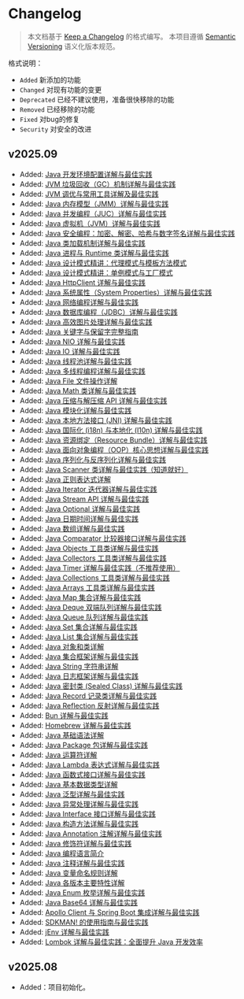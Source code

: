 # Changelog

> 本文档基于 [Keep a Changelog](https://keepachangelog.com/zh-CN/) 的格式编写。
> 本项目遵循 [Semantic Versioning](https://semver.org/lang/zh-CN/) 语义化版本规范。

格式说明：

- `Added` 新添加的功能
- `Changed` 对现有功能的变更
- `Deprecated` 已经不建议使用，准备很快移除的功能
- `Removed` 已经移除的功能
- `Fixed` 对bug的修复
- `Security` 对安全的改进

## v2025.09

- Added: [Java 开发环境配置详解与最佳实践](./docs/src/java/java-development-environment.md)
- Added: [JVM 垃圾回收（GC）机制详解与最佳实践](./docs/src/java/java-gc.md)
- Added: [JVM 调优与常用工具详解及最佳实践](./docs/src/java/java-jvm-tuning.md)
- Added: [Java 内存模型（JMM）详解与最佳实践](./docs/src/java/java-jmm.md)
- Added: [Java 并发编程（JUC）详解与最佳实践](./docs/src/java/java-juc.md)
- Added: [Java 虚拟机（JVM）详解与最佳实践](./docs/src/java/java-jvm.md)
- Added: [Java 安全编程：加密、解密、哈希与数字签名详解与最佳实践](./docs/src/java/java-encryption.md)
- Added: [Java 类加载机制详解与最佳实践](./docs/src/java/java-class-loading.md)
- Added: [Java 进程与 Runtime 类详解与最佳实践](./docs/src/java/java-process-runtime.md)
- Added: [Java 设计模式精讲：代理模式与模板方法模式](./docs/src/java/java-design-pattern-p2.md)
- Added: [Java 设计模式精讲：单例模式与工厂模式](./docs/src/java/java-design-pattern-p1.md)
- Added: [Java HttpClient 详解与最佳实践](./docs/src/java/java-httpclient.md)
- Added: [Java 系统属性（System Properties）详解与最佳实践](./docs/src/java/java-system-properties.md)
- Added: [Java 网络编程详解与最佳实践](./docs/src/java/java-network.md)
- Added: [Java 数据库编程（JDBC）详解与最佳实践](./docs/src/java/java-jdbc.md)
- Added: [Java 高效图片处理详解与最佳实践](./docs/src/java/java-imageio.md)
- Added: [Java 关键字与保留字完整指南](./docs/src/java/java-keywords.md)
- Added: [Java NIO 详解与最佳实践](./docs/src/java/java-nio.md)
- Added: [Java IO 详解与最佳实践](./docs/src/java/java-io.md)
- Added: [Java 线程池详解与最佳实践](./docs/src/java/java-thread-pool.md)
- Added: [Java 多线程编程详解与最佳实践](./docs/src/java/java-multi-threading.md)
- Added: [Java File 文件操作详解](./docs/src/java/java-file.md)
- Added: [Java Math 类详解与最佳实践](./docs/src/java/java-math.md)
- Added: [Java 压缩与解压缩 API 详解与最佳实践](./docs/src/java/java-compression.md)
- Added: [Java 模块化详解与最佳实践](./docs/src/java/java-modularity.md)
- Added: [Java 本地方法接口 (JNI) 详解与最佳实践](./docs/src/java/java-jni.md)
- Added: [Java 国际化 (i18n) 与本地化 (l10n) 详解与最佳实践](./docs/src/java/java-i18n.md)
- Added: [Java 资源绑定（Resource Bundle）详解与最佳实践](./docs/src/java/java-resource-bundle.md)
- Added: [Java 面向对象编程（OOP）核心思想详解与最佳实践](./docs/src/java/java-oop.md)
- Added: [Java 序列化与反序列化详解与最佳实践](./docs/src/java/java-serializable.md)
- Added: [Java Scanner 类详解与最佳实践（知道就好）](./docs/src/java/java-scanner.md)
- Added: [Java 正则表达式详解](./docs/src/java/java-regular-expression.md)
- Added: [Java Iterator 迭代器详解与最佳实践](./docs/src/java/java-iterator.md)
- Added: [Java Stream API 详解与最佳实践](./docs/src/java/java-stream.md)
- Added: [Java Optional 详解与最佳实践](./docs/src/java/java-optional.md)
- Added: [Java 日期时间详解与最佳实践](./docs/src/java/java-date-time.md)
- Added: [Java 数组详解与最佳实践](./docs/src/java/java-array.md)
- Added: [Java Comparator 比较器接口详解与最佳实践](./docs/src/java/java-comparator.md)
- Added: [Java Objects 工具类详解与最佳实践](./docs/src/java/java-objects.md)
- Added: [Java Collectors 工具类详解与最佳实践](./docs/src/java/java-collectors.md)
- Added: [Java Timer 详解与最佳实践（不推荐使用）](./docs/src/java/java-timer.md)
- Added: [Java Collections 工具类详解与最佳实践](./docs/src/java/java-collections.md)
- Added: [Java Arrays 工具类详解与最佳实践](./docs/src/java/java-arrays.md)
- Added: [Java Map 集合详解与最佳实践](./docs/src/java/java-map.md)
- Added: [Java Deque 双端队列详解与最佳实践](./docs/src/java/java-deque.md)
- Added: [Java Queue 队列详解与最佳实践](./docs/src/java/java-queue.md)
- Added: [Java Set 集合详解与最佳实践](./docs/src/java/java-set.md)
- Added: [Java List 集合详解与最佳实践](./docs/src/java/java-list.md)
- Added: [Java 对象和类详解](./docs/src/java/java-object-classes.md)
- Added: [Java 集合框架详解与最佳实践](./docs/src/java/java-collection-framework.md)
- Added: [Java String 字符串详解](./docs/src/java/java-string.md)
- Added: [Java 日志框架详解与最佳实践](./docs/src/java/java-logging.md)
- Added: [Java 密封类 (Sealed Class) 详解与最佳实践](./docs/src/java/java-sealed-class.md)
- Added: [Java Record 记录类详解与最佳实践](./docs/src/java/java-record.md)
- Added: [Java Reflection 反射详解与最佳实践](./docs/src/java/java-reflection.md)
- Added: [Bun 详解与最佳实践](./docs/src/frontend/guide-bun.md)
- Added: [Homebrew 详解与最佳实践](./docs/src/guides/guide-homebrew.md)
- Added: [Java 基础语法详解](./docs/src/java/java-basic-syntax.md)
- Added: [Java Package 包详解与最佳实践](./docs/src/java/java-package.md)
- Added: [Java 运算符详解](./docs/src/java/java-operators.md)
- Added: [Java Lambda 表达式详解与最佳实践](./docs/src/java/java-lambda.md)
- Added: [Java 函数式接口详解与最佳实践](./docs/src/java/java-functional-interface.md)
- Added: [Java 基本数据类型详解](./docs/src/java/java-datatypes.md)
- Added: [Java 泛型详解与最佳实践](./docs/src/java/java-generics.md)
- Added: [Java 异常处理详解与最佳实践](./docs/src/java/java-exception.md)
- Added: [Java Interface 接口详解与最佳实践](./docs/src/java/java-interface.md)
- Added: [Java 构造方法详解与最佳实践](./docs/src/java/java-constructor.md)
- Added: [Java Annotation 注解详解与最佳实践](./docs/src/java/java-annotation.md)
- Added: [Java 修饰符详解与最佳实践](./docs/src/java/java-modifier.md)
- Added: [Java 编程语言简介](./docs/src/java/java-introduction.md)
- Added: [Java 注释详解与最佳实践](./docs/src/java/java-comments.md)
- Added: [Java 变量命名规则详解](./docs/src/java/java-variable-naming.md)
- Added: [Java 各版本主要特性详解](./docs/src/java/java-version-features.md)
- Added: [Java Enum 枚举详解与最佳实践](./docs/src/java/java-enum.md)
- Added: [Java Base64 详解与最佳实践](./docs/src/java/java-base64.md)
- Added: [Apollo Client 与 Spring Boot 集成详解与最佳实践](./docs/src/guides/guide-apollo-client.md)
- Added: [SDKMAN! 的使用指南与最佳实践](./docs/src/guides/guide-sdkman.md)
- Added: [jEnv 详解与最佳实践](./docs/src/guides/guide-jenv.md)
- Added: [Lombok 详解与最佳实践：全面提升 Java 开发效率](./docs/src/guides/guide-lombok.md)

## v2025.08

- Added：项目初始化。
